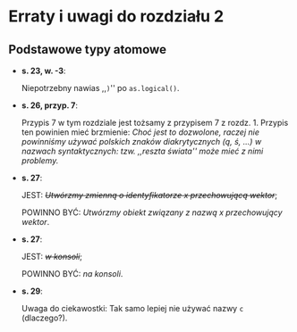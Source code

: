 # Erraty i uwagi do rozdziału 2 #
## Podstawowe typy atomowe     ##


-   **s. 23, w. -3**:

    Niepotrzebny nawias ,,`)`'' po `as.logical()`.

-   **s. 26, przyp. 7**:

    Przypis 7 w tym rozdziale jest tożsamy z przypisem 7 z rozdz. 1.
    Przypis ten powinien mieć brzmienie:
    *Choć jest to dozwolone, raczej nie powinniśmy używać
    polskich znaków diakrytycznych (ą, ś, ...) w nazwach syntaktycznych:
    tzw. ,,reszta świata'' może mieć z nimi problemy.*

-   **s. 27**:

    JEST: ~~*Utwórzmy zmienną o identyfikatorze x przechowującą wektor*~~;

    POWINNO BYĆ: *Utwórzmy obiekt związany z nazwą x przechowujący wektor*.

-   **s. 27**:

    JEST: ~~*w konsoli*~~;

    POWINNO BYĆ: *na konsoli*.

-   **s. 29**:

    Uwaga do ciekawostki: Tak samo lepiej nie używać nazwy `c` (dlaczego?).

    